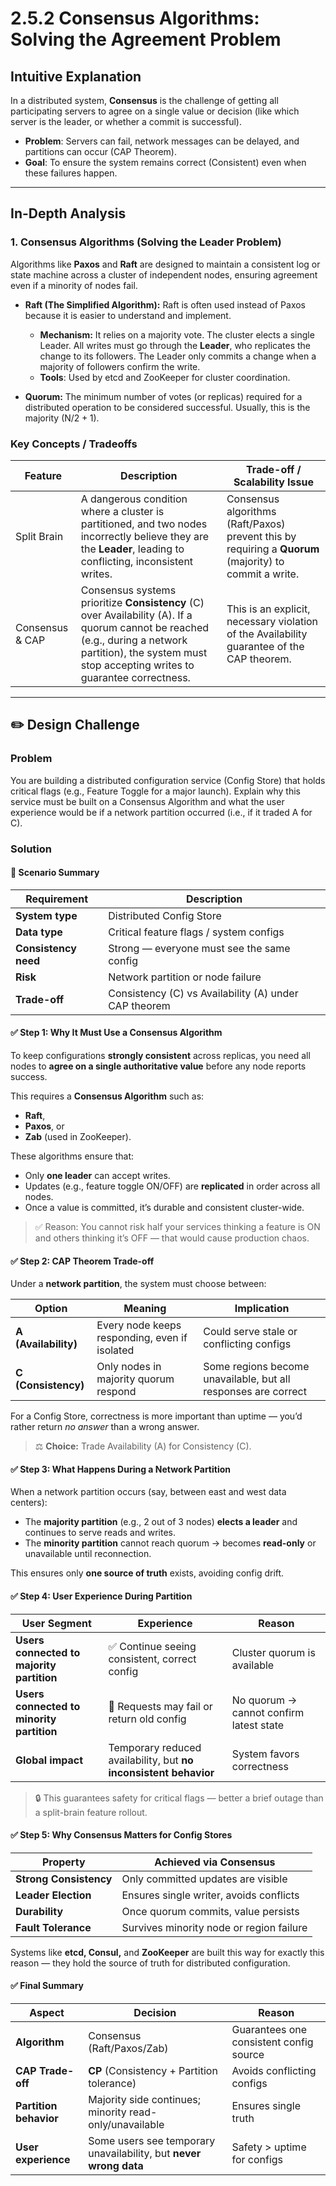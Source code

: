 # 2.5.2 Consensus Algorithms: Solving the Agreement Problem

## Intuitive Explanation

In a distributed system, **Consensus** is the challenge of getting all participating servers to agree on a single value
or decision (like which server is the leader, or whether a commit is successful).

- **Problem**: Servers can fail, network messages can be delayed, and partitions can
  occur ($\text{CAP}$ $\text{Theorem}$).
- **Goal**: To ensure the system remains correct (Consistent) even when these failures happen.

---

## In-Depth Analysis

### 1. Consensus Algorithms (Solving the Leader Problem)

Algorithms like **Paxos** and **Raft** are designed to maintain a consistent log or state machine across a cluster of
independent nodes, ensuring agreement even if a minority of nodes fail.

- **Raft (The Simplified Algorithm):** Raft is often used instead of $\text{Paxos}$ because it is easier to understand
  and implement.
    - **Mechanism:** It relies on a majority vote. The cluster elects a single Leader. All writes must go through the
      **Leader**, who replicates the change to its followers. The Leader only commits a change when a majority of
      followers confirm the write.
    - **Tools**: Used by $\text{etcd}$ and $\text{ZooKeeper}$ for cluster coordination.

- **Quorum:** The minimum number of votes (or replicas) required for a distributed operation to be considered
  successful. Usually, this is the majority ($\text{N}/2 + 1$).

### Key Concepts / Tradeoffs

| Feature         | Description                                                                                                                                                                                                                          | Trade-off / Scalability Issue                                                                                            |
|-----------------|--------------------------------------------------------------------------------------------------------------------------------------------------------------------------------------------------------------------------------------|--------------------------------------------------------------------------------------------------------------------------|
| Split Brain     | A dangerous condition where a cluster is partitioned, and two nodes incorrectly believe they are the **Leader**, leading to conflicting, inconsistent writes.                                                                        | Consensus algorithms ($\text{Raft}$/$\text{Paxos}$) prevent this by requiring a **Quorum** (majority) to commit a write. |
| Consensus & CAP | Consensus systems prioritize **Consistency** ($\text{C}$) over $\text{Availability}$ ($\text{A}$). If a quorum cannot be reached (e.g., during a network partition), the system must stop accepting writes to guarantee correctness. | This is an explicit, necessary violation of the $\text{Availability}$ guarantee of the $\text{CAP}$ theorem.             |

---

## ✏️ Design Challenge

### Problem

You are building a distributed configuration service ($\text{Config}$ $\text{Store}$) that holds critical flags (e.g.,
Feature $\text{Toggle}$ for a major launch). Explain why this service must be built on a Consensus Algorithm and what
the user experience would be if a network partition occurred (i.e., if it traded $\text{A}$ for $\text{C}$).

### Solution

#### 🧩 Scenario Summary

| Requirement          | Description                                           |
|----------------------|-------------------------------------------------------|
| **System type**      | Distributed Config Store                              |
| **Data type**        | Critical feature flags / system configs               |
| **Consistency need** | Strong — everyone must see the same config            |
| **Risk**             | Network partition or node failure                     |
| **Trade-off**        | Consistency (C) vs Availability (A) under CAP theorem |

#### ✅ Step 1: Why It Must Use a Consensus Algorithm

To keep configurations **strongly consistent** across replicas, you need all nodes to **agree on a single authoritative
value** before any node reports success.

This requires a **Consensus Algorithm** such as:

* **Raft**,
* **Paxos**, or
* **Zab** (used in ZooKeeper).

These algorithms ensure that:

- Only **one leader** can accept writes.
- Updates (e.g., feature toggle ON/OFF) are **replicated** in order across all nodes.
- Once a value is committed, it’s durable and consistent cluster-wide.

> ✅ Reason: You cannot risk half your services thinking a feature is ON and others thinking it’s OFF — that would cause
> production chaos.

#### ✅ Step 2: CAP Theorem Trade-off

Under a **network partition**, the system must choose between:

| Option               | Meaning                                       | Implication                                                    |
|----------------------|-----------------------------------------------|----------------------------------------------------------------|
| **A (Availability)** | Every node keeps responding, even if isolated | Could serve stale or conflicting configs                       |
| **C (Consistency)**  | Only nodes in majority quorum respond         | Some regions become unavailable, but all responses are correct |

For a Config Store, correctness is more important than uptime — you’d rather return _no answer_ than a wrong answer.

> ⚖️ **Choice:** Trade Availability (A) for Consistency (C).

#### ✅ Step 3: What Happens During a Network Partition

When a network partition occurs (say, between east and west data centers):

- The **majority partition** (e.g., 2 out of 3 nodes) **elects a leader** and continues to serve reads and writes.
- The **minority partition** cannot reach quorum → becomes **read-only** or unavailable until reconnection.

This ensures only **one source of truth** exists, avoiding config drift.

#### ✅ Step 4: User Experience During Partition

| User Segment                              | Experience                                                       | Reason                                  |
|-------------------------------------------|------------------------------------------------------------------|-----------------------------------------|
| **Users connected to majority partition** | ✅ Continue seeing consistent, correct config                     | Cluster quorum is available             |
| **Users connected to minority partition** | 🚫 Requests may fail or return old config                        | No quorum → cannot confirm latest state |
| **Global impact**                         | Temporary reduced availability, but **no inconsistent behavior** | System favors correctness               |

> 🔒 This guarantees safety for critical flags — better a brief outage than a split-brain feature rollout.

#### ✅ Step 5: Why Consensus Matters for Config Stores

| Property               | Achieved via Consensus                   |
|------------------------|------------------------------------------|
| **Strong Consistency** | Only committed updates are visible       |
| **Leader Election**    | Ensures single writer, avoids conflicts  |
| **Durability**         | Once quorum commits, value persists      |
| **Fault Tolerance**    | Survives minority node or region failure |

Systems like **etcd, Consul,** and **ZooKeeper** are built this way for exactly this reason — they hold the source of
truth for
distributed configuration.

#### ✅ Final Summary

| Aspect                 | Decision                                                          | Reason                                  |
|------------------------|-------------------------------------------------------------------|-----------------------------------------|
| **Algorithm**          | Consensus (Raft/Paxos/Zab)                                        | Guarantees one consistent config source |
| **CAP Trade-off**      | **CP** (Consistency + Partition tolerance)                        | Avoids conflicting configs              |
| **Partition behavior** | Majority side continues; minority read-only/unavailable           | Ensures single truth                    |
| **User experience**    | Some users see temporary unavailability, but **never wrong data** | Safety > uptime for configs             |
